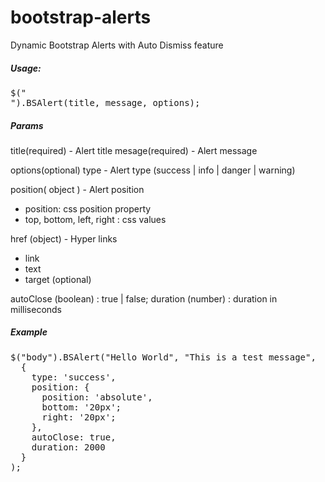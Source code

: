 # bootstrap-alerts
Dynamic Bootstrap Alerts with Auto Dismiss feature

<h5> Usage: </h5>
<pre>
$("<div>").BSAlert(title, message, options);
</pre>

<h5> Params </h5>
title(required) - Alert title 
mesage(required) - Alert message

options(optional)
type - Alert type (success | info | danger | warning)

position( object ) - Alert position 
  - position: css position property
  - top, bottom, left, right : css values 

href (object) - Hyper links 
  - link
  - text
  - target (optional)
  
autoClose (boolean) : true | false;
duration (number) : duration in milliseconds 

<h5> Example </h5>
<pre>
$("body").BSAlert("Hello World", "This is a test message", 
  {
    type: 'success',
    position: {
      position: 'absolute',
      bottom: '20px';
      right: '20px';
    },
    autoClose: true,
    duration: 2000
  }
);
</pre>
